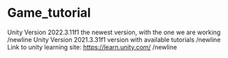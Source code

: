 # Game_tutorial
Unity Version 2022.3.11f1 the newest version, with the one we are working /newline
Unity Version 2021.3.31f1 version with available tutorials                /newline
Link to unity learning site: https://learn.unity.com/                     /newline

